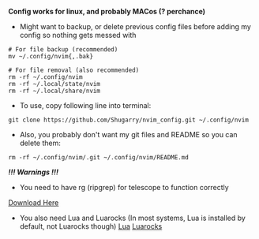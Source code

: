 **Config works for linux, and probably MACos (? perchance)**

- Might want to backup, or delete previous config files before adding my config so nothing gets messed with

```console
# For file backup (recommended)
mv ~/.config/nvim{,.bak}

# For file removal (also recommended)
rm -rf ~/.config/nvim
rm -rf ~/.local/state/nvim
rm -rf ~/.local/share/nvim
```

- To use, copy following line into terminal:

```console
git clone https://github.com/Shugarry/nvim_config.git ~/.config/nvim
```

- Also, you probably don't want my git files and README so you can delete them:

```console
rm -rf ~/.config/nvim/.git ~/.config/nvim/README.md
```

***!!! Warnings !!!***

- You need to have rg (ripgrep) for telescope to function correctly

[Download Here](https://github.com/BurntSushi/ripgrep)

- You also need Lua and Luarocks (In most systems, Lua is installed by default, not Luarocks though)
[Lua](https://www.lua.org/download.html)
[Luarocks](https://github.com/luarocks/luarocks/wiki/Installation-instructions-for-Unix)
